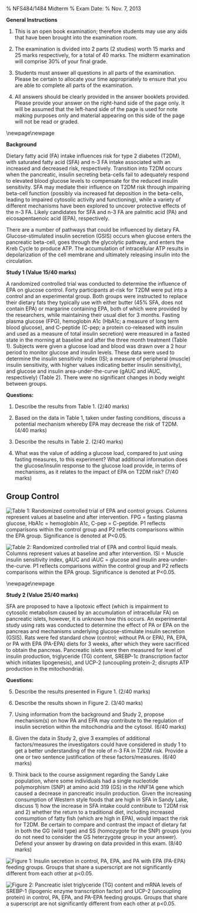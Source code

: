 % NFS484/1484 Midterm
% Exam Date:
% Nov. 7, 2013

<!-- pandoc midterm-V03.md -o midterm.pdf -V fontsize=12pt -V geometry:margin=1in-->
<!-- pandoc midterm-V03.md -o midterm.docx -->

**General Instructions**

1. This is an open book examination; therefore students may use any
   aids that have been brought into the examination room.
   
2. The examination is divided into 2 parts (2 studies) worth 15 marks
   and 25 marks respectively, for a total of 40 marks.  The midterm
   examination will comprise 30% of your final grade.

3. Students must answer all questions in all parts of the examination.
   Please be certain to allocate your time appropriately to ensure
   that you are able to complete all parts of the examination.

4. All answers should be clearly provided in the answer booklets
   provided.  Please provide your answer on the right-hand side of the
   page only.  It will be assumed that the left-hand side of the page
   is used for note making purposes only and material appearing on
   this side of the page will not be read or graded.

\newpage\newpage

**Background**

Dietary fatty acid (FA) intake influences risk for type 2 diabetes
(T2DM), with saturated fatty acid (SFA) and n-3 FA intake associated
with an increased and decreased risk, respectively.  Transition into
T2DM occurs when the pancreatic, insulin secreting beta-cells fail to
adequately respond to elevated blood glucose levels to compensate for
the reduced insulin sensitivity.  SFA may mediate their influence on
T2DM risk through impairing beta-cell function (possibly via increased
fat deposition in the beta-cells, leading to impaired cytosolic
activity and functioning), while a variety of different mechanisms
have been explored to uncover protective effects of the n-3 FA.
Likely candidates for SFA and n-3 FA are palmitic acid (PA) and
eicosapentaenoic acid (EPA), respectively.

There are a number of pathways that could be influenced by dietary FA.
Glucose-stimulated insulin secretion (GSIS) occurs when glucose enters
the pancreatic beta-cell, goes through the glycolytic pathway, and
enters the Kreb Cycle to produce ATP.  The accumulation of
intracellular ATP results in depolarization of the cell membrane and
ultimately releasing insulin into the circulation.

**Study 1 (Value 15/40 marks)**

A randomized controlled trial was conducted to determine the influence
of EPA on glucose control. Forty participants at-risk for T2DM were
put into a control and an experimental group.  Both groups were
instructed to replace their dietary fats they typically use with
either butter (45% SFA, does not contain EPA) or margarine containing
EPA, both of which were provided by the researchers, while maintaining
their usual diet for 3 months.  Fasting plasma glucose (FPG),
hemoglobin A1c (HbA1c; a measure of long term blood glucose), and
C-peptide (C-pep; a protein co-released with insulin and used as a
measure of total insulin secretion) were measured in a fasted state in
the morning at baseline and after the three month treatment (Table 1).
Subjects were given a glucose load and blood was drawn over a 2 hour
period to monitor glucose and insulin levels.  These data were used to
determine the insulin sensitivity index (ISI; a measure of peripheral
(muscle) insulin sensitivity, with higher values indicating better
insulin sensitivity), and glucose and insulin area-under-the-curve
(gAUC and iAUC, respectively) (Table 2).  There were no significant
changes in body weight between groups.

**Questions:**

1. Describe the results from Table 1. (2/40 marks)


2. Based on the data in Table 1, taken under fasting conditions,
   discuss a potential mechanism whereby EPA may decrease the risk of
   T2DM. (4/40 marks)


3. Describe the results in Table 2. (2/40 marks)


4. What was the value of adding a glucose load, compared to just using
   fasting measures, to this experiment?  What additional information
   does the glucose/insulin response to the glucose load provide, in
   terms of mechanisms, as it relates to the impact of EPA on T2DM
   risk? (7/40 marks)

Group Control 
----- 

![Table 1: Randomized controlled trial of EPA and control groups.  Columns represent values at baseline and after intervention.  FPG = fasting plasma glucose, HbA1c = hemoglobin A1c, C-pep = C-peptide.   P1 reflects comparisons within the control group and P2 reflects comparisons within the EPA group.  Significance is denoted at P<0.05.](images/table1.jpeg)

![Table 2: Randomized controlled trial of EPA and control liquid meals.  Columns represent values at baseline and after intervention.  ISI = Muscle insulin sensitivity index, gAUC and iAUC = glucose and insulin area-under-the-curve.  P1 reflects comparisons within the control group and P2 reflects comparisons within the EPA group.  Significance is denoted at P<0.05.](images/table2.png)

\newpage\newpage

**Study 2 (Value 25/40 marks)**

SFA are proposed to have a lipotoxic effect (which is impairment to
cytosolic metabolism caused by an accumulation of intracellular FA) on
pancreatic islets, however, it is unknown how this occurs.  An
experimental study using rats was conducted to determine the effect of
PA or EPA on the pancreas and mechanisms underlying glucose-stimulate
insulin secretion (GSIS).  Rats were fed standard chow (control;
without PA or EPA), PA, EPA, or PA with EPA (PA-EPA) diets for 3
weeks, after which they were sacrificed to obtain the pancreas.
Pancreatic islets were then measured for level of insulin production,
triglyceride (TG) content, SREBP-1c (transcription factor which
initiates lipogenesis), and UCP-2 (uncoupling protein-2; disrupts ATP
production in the mitochondria).

**Questions:**

5. Describe the results presented in Figure 1. (2/40 marks)


6. Describe the results shown in Figure 2. (3/40 marks)


7. Using information from the background and Study 2, propose
   mechanism(s) on how PA and EPA may contribute to the regulation of
   insulin secretion within the mitochondria and the cytosol. (6/40 marks)


8. Given the data in Study 2, give 3 examples of additional
   factors/measures the investigators could have considered in study 1
   to get a better understanding of the role of n-3 FA in T2DM
   risk.  Provide a one or two sentence justification of these
   factors/measures.  (6/40 marks)


9. Think back to the course assignment regarding the Sandy Lake
   population, where some individuals had a single nucleotide
   polymorphism (SNP) at amino acid 319 (GS) in the *HNF1A* gene
   which caused a decrease in pancreatic insulin production.  Given
   the increasing consumption of Western style foods that are high in
   SFA in Sandy Lake, discuss 1) how the increase in SFA intake could
   contribute to T2DM risk and 2) whether the return to a traditional
   diet, including increased consumption of fatty fish (which are high
   in EPA), would impact the risk for T2DM.  Be certain to compare and
   contrast the impact of dietary fat in both the GG (wild type) and
   SS (homozygote for the SNP) groups (you do not need to consider the
   GS heterzygote group in your answer).  Defend your answer by
   drawing on data provided in this exam. (8/40 marks)

![Figure 1: Insulin secretion in control, PA, EPA, and PA with EPA (PA-EPA) feeding groups.  Groups that share a superscript are not significantly different from each other at p<0.05.](images/figure1.png)

![Figure 2: Pancreatic islet triglyceride (TG) content and mRNA levels of SREBP-1 (lipogenic enzyme transcription factor) and UCP-2 (uncoupling protein) in control, PA, EPA, and PA-EPA feeding groups.  Groups that share a superscript are not significantly different from each other at p<0.05.](images/figure2.png)
